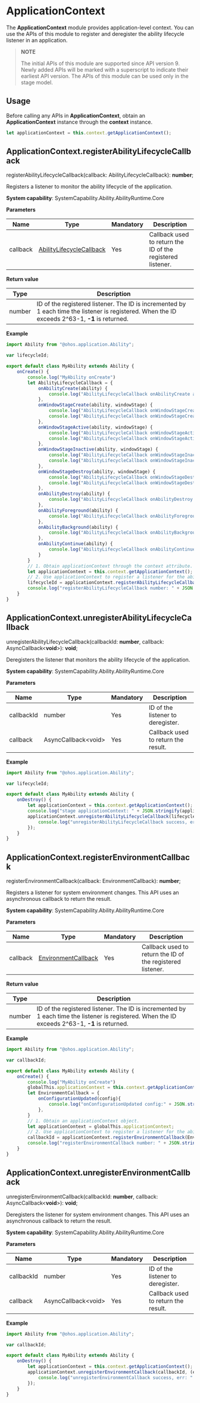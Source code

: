 # ApplicationContext

The **ApplicationContext** module provides application-level context. You can use the APIs of this module to register and deregister the ability lifecycle listener in an application.

> **NOTE**
> 
> The initial APIs of this module are supported since API version 9. Newly added APIs will be marked with a superscript to indicate their earliest API version. 
> The APIs of this module can be used only in the stage model.

## Usage

Before calling any APIs in **ApplicationContext**, obtain an **ApplicationContext** instance through the **context** instance.

```ts
let applicationContext = this.context.getApplicationContext();
```

## ApplicationContext.registerAbilityLifecycleCallback

registerAbilityLifecycleCallback(callback: AbilityLifecycleCallback): **number**;

Registers a listener to monitor the ability lifecycle of the application.

**System capability**: SystemCapability.Ability.AbilityRuntime.Core

**Parameters**

| Name                  | Type    | Mandatory| Description                          |
| ------------------------ | -------- | ---- | ------------------------------ |
| callback | [AbilityLifecycleCallback](js-apis-app-ability-abilityLifecycleCallback.md) | Yes  | Callback used to return the ID of the registered listener.|

**Return value**

| Type  | Description                          |
| ------ | ------------------------------ |
| number | ID of the registered listener. The ID is incremented by 1 each time the listener is registered. When the ID exceeds 2^63-1, **-1** is returned.|

**Example**

```ts
import Ability from "@ohos.application.Ability";

var lifecycleId;

export default class MyAbility extends Ability {
    onCreate() {
        console.log("MyAbility onCreate")
        let AbilityLifecycleCallback = {
            onAbilityCreate(ability) {
                console.log("AbilityLifecycleCallback onAbilityCreate ability:" + JSON.stringify(ability));
            },
            onWindowStageCreate(ability, windowStage) {
                console.log("AbilityLifecycleCallback onWindowStageCreate ability:" + JSON.stringify(ability));
                console.log("AbilityLifecycleCallback onWindowStageCreate windowStage:" + JSON.stringify(windowStage));
            },
            onWindowStageActive(ability, windowStage) {
                console.log("AbilityLifecycleCallback onWindowStageActive ability:" + JSON.stringify(ability));
                console.log("AbilityLifecycleCallback onWindowStageActive windowStage:" + JSON.stringify(windowStage));
            },
            onWindowStageInactive(ability, windowStage) {
                console.log("AbilityLifecycleCallback onWindowStageInactive ability:" + JSON.stringify(ability));
                console.log("AbilityLifecycleCallback onWindowStageInactive windowStage:" + JSON.stringify(windowStage));
            },
            onWindowStageDestroy(ability, windowStage) {
                console.log("AbilityLifecycleCallback onWindowStageDestroy ability:" + JSON.stringify(ability));
                console.log("AbilityLifecycleCallback onWindowStageDestroy windowStage:" + JSON.stringify(windowStage));
            },
            onAbilityDestroy(ability) {
                console.log("AbilityLifecycleCallback onAbilityDestroy ability:" + JSON.stringify(ability));
            },
            onAbilityForeground(ability) {
                console.log("AbilityLifecycleCallback onAbilityForeground ability:" + JSON.stringify(ability));
            },
            onAbilityBackground(ability) {
                console.log("AbilityLifecycleCallback onAbilityBackground ability:" + JSON.stringify(ability));
            },
            onAbilityContinue(ability) {
                console.log("AbilityLifecycleCallback onAbilityContinue ability:" + JSON.stringify(ability));
            }
        }
        // 1. Obtain applicationContext through the context attribute.
        let applicationContext = this.context.getApplicationContext();
        // 2. Use applicationContext to register a listener for the ability lifecycle in the application.
        lifecycleId = applicationContext.registerAbilityLifecycleCallback(AbilityLifecycleCallback);
        console.log("registerAbilityLifecycleCallback number: " + JSON.stringify(lifecycleId));
    }
}
```

## ApplicationContext.unregisterAbilityLifecycleCallback

unregisterAbilityLifecycleCallback(callbackId: **number**,  callback: AsyncCallback<**void**>): **void**;

Deregisters the listener that monitors the ability lifecycle of the application.

**System capability**: SystemCapability.Ability.AbilityRuntime.Core

**Parameters**

| Name       | Type    | Mandatory| Description                      |
| ------------- | -------- | ---- | -------------------------- |
| callbackId    | number   | Yes  | ID of the listener to deregister.|
| callback | AsyncCallback\<void> | Yes  | Callback used to return the result.                  |

**Example**

```ts
import Ability from "@ohos.application.Ability";

var lifecycleId;

export default class MyAbility extends Ability {
    onDestroy() {
        let applicationContext = this.context.getApplicationContext();
        console.log("stage applicationContext: " + JSON.stringify(applicationContext));
        applicationContext.unregisterAbilityLifecycleCallback(lifecycleId, (error, data) => {
            console.log("unregisterAbilityLifecycleCallback success, err: " + JSON.stringify(error));
        });
    }
}
```

## ApplicationContext.registerEnvironmentCallback

registerEnvironmentCallback(callback: EnvironmentCallback): **number**;

Registers a listener for system environment changes. This API uses an asynchronous callback to return the result.

**System capability**: SystemCapability.Ability.AbilityRuntime.Core

**Parameters**

| Name                  | Type    | Mandatory| Description                          |
| ------------------------ | -------- | ---- | ------------------------------ |
| callback | [EnvironmentCallback](js-apis-app-ability-environmentCallback.md) | Yes  | Callback used to return the ID of the registered listener.|

**Return value**

| Type  | Description                          |
| ------ | ------------------------------ |
| number | ID of the registered listener. The ID is incremented by 1 each time the listener is registered. When the ID exceeds 2^63-1, **-1** is returned.|

**Example**

```ts
import Ability from "@ohos.application.Ability";

var callbackId;

export default class MyAbility extends Ability {
    onCreate() {
        console.log("MyAbility onCreate")
        globalThis.applicationContext = this.context.getApplicationContext();
        let EnvironmentCallback = {
            onConfigurationUpdated(config){
                console.log("onConfigurationUpdated config:" + JSON.stringify(config));
            },
        }
        // 1. Obtain an applicationContext object.
        let applicationContext = globalThis.applicationContext;
        // 2. Use applicationContext to register a listener for the ability lifecycle in the application.
        callbackId = applicationContext.registerEnvironmentCallback(EnvironmentCallback);
        console.log("registerEnvironmentCallback number: " + JSON.stringify(callbackId));
    }
}
```

## ApplicationContext.unregisterEnvironmentCallback

unregisterEnvironmentCallback(callbackId: **number**,  callback: AsyncCallback<**void**>): **void**;

Deregisters the listener for system environment changes. This API uses an asynchronous callback to return the result.

**System capability**: SystemCapability.Ability.AbilityRuntime.Core

**Parameters**

| Name        | Type    | Mandatory| Description                      |
| ------------- | -------- | ---- | -------------------------- |
| callbackId    | number   | Yes  | ID of the listener to deregister.  |
| callback | AsyncCallback\<void> | Yes  | Callback used to return the result.                 |

**Example**

```ts
import Ability from "@ohos.application.Ability";

var callbackId;

export default class MyAbility extends Ability {
    onDestroy() {
        let applicationContext = this.context.getApplicationContext();
        applicationContext.unregisterEnvironmentCallback(callbackId, (error, data) => {
            console.log("unregisterEnvironmentCallback success, err: " + JSON.stringify(error));
        });
    }
}
```
